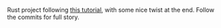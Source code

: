 Rust project following [this tutorial](https://fasterthanli.me/series/building-a-rust-service-with-nix/part-3), with some nice twist at the end. Follow the commits for full story.
